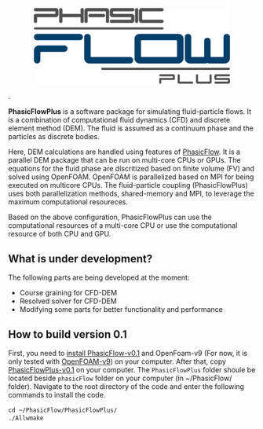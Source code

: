 <div align ="center">
<img src="doc/phasicFlowPlus_Logo_github.png" style="width: 400px;">
</div>

.

**PhasicFlowPlus** is a software package for simulating fluid-particle flows. It is a combination of computational fluid dynamics (CFD) and discrete element method (DEM). The fluid is assumed as a continuum phase and the particles as discrete bodies.

Here, DEM calculations are handled using features of [PhasicFlow](https://github.com/PhasicFlow/phasicFlow). It is a parallel DEM package that can be run on multi-core CPUs or GPUs. The equations for the fluid phase are discritized based on finite volume (FV) and solved using OpenFOAM. OpenFOAM is parallelized based on MPI for being executed on multicore CPUs. The fluid-particle coupling (PhasicFlowPlus) uses both parallelization methods, shared-memory and MPI, to leverage the maximum computational resoureces. 

Based on the above configuration, PhasicFlowPlus can use the computational resources of a multi-core CPU or use the computational resource of both CPU and GPU. 

## What is under development?
The following parts are being developed at the moment:
* Course graining for CFD-DEM
* Resolved solver for CFD-DEM
* Modifying some parts for better functionality and performance  

## How to build version 0.1
First, you need to [install PhasicFlow-v0.1](https://github.com/PhasicFlow/phasicFlow/wiki/How-to-Build-PhasicFlow) and OpenFoam-v9 (For now, it is only tested with [OpenFOAM-v9](https://openfoam.org/download/9-source/)) on your computer. After that, copy [PhasicFlowPlus-v0.1](https://github.com/PhasicFlow/PhasicFlowPlus/releases/tag/v-0.1) on your computer. The `PhasicFlowPlus` folder shoule be located beside `phasicFlow` folder on your computer (in ~/PhasicFlow/ folder). Navigate to the root directory of the code and enter the following commands to install the code.

```
cd ~/PhasicFlow/PhasicFlowPlus/ 
./Allwmake
```


